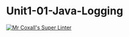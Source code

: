 # Unit1-01-Java-Logging
[![Mr Coxall's Super Linter](https://github.com/ICS4U-Programming-MelodyB/Unit1-01-Java-Logging/workflows/Mr%20Coxall's%20Super%20Linter/badge.svg)](https://github.com/ICS4U-Programming-MelodyB/Unit1-01-Java-Logging/actions/)
